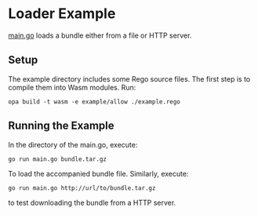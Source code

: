 Loader Example
==============

[main.go](./main.go) loads a bundle either from a file or HTTP server.

## Setup

The example directory includes some Rego source files. The first step is to
compile them into Wasm modules. Run:

```shell
opa build -t wasm -e example/allow ./example.rego
```

## Running the Example

In the directory of the main.go, execute:
```
go run main.go bundle.tar.gz
```
To load the accompanied bundle file. Similarly, execute:
```
go run main.go http://url/to/bundle.tar.gz
```
to test downloading the bundle from a HTTP server.
